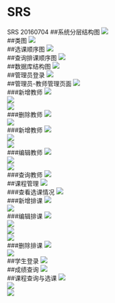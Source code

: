 # SRS
SRS  20160704
##系统分层结构图
<img src="http://a3.qpic.cn/psb?/V11pPhXt3bcxgE/*BqolJJMjoOWRyX*m509Pnz4yIwmkEDLftTFFUgPFMY!/b/dHABAAAAAAAA&bo=ggFAAwAAAAADB.I!&rf=viewer_4"><br>
##类图
<img src="http://a1.qpic.cn/psb?/V11pPhXt3bcxgE/cVWVKKj9HTI4uA9sZe2URa3k9RU9ma*Ab2NH8*aqWuA!/b/dOQAAAAAAAAA&bo=ugQcAgAAAAADAIU!&rf=viewer_4"><br>
##选课顺序图
<img src="http://a2.qpic.cn/psb?/V11pPhXt3bcxgE/*De9TkTpNk3vp5aM7fU*lLkErs7wkB4m31ShSjWuaMo!/b/dG8BAAAAAAAA&bo=FwQgAgAAAAADABQ!&rf=viewer_4"><br>
##查询排课顺序图
<img src="http://a1.qpic.cn/psb?/V11pPhXt3bcxgE/GgihWuOw5fbuR9wVS9yvsbh*yTkEYC8zUM3RCg3ejNE!/b/dOQAAAAAAAAA&bo=MgQSAgAAAAADAAM!&rf=viewer_4"><br>
##数据库结构图
<img src="http://a2.qpic.cn/psb?/V11pPhXt3bcxgE/5fY1B*y5vZPs4DkbePXTQIsraS9BzPKdr1VU3ZRAxG4!/b/dI0BAAAAAAAA&bo=4QFUAwAAAAADAJI!&rf=viewer_4"><br>
##管理员登录
<img src="http://a1.qpic.cn/psb?/V11pPhXt3bcxgE/e0EAo7*yJ7pIVDXZkVMUCw89oMj1FXAdzxgmO9bJrmk!/b/dH0BAAAAAAAA&bo=DQbxAQAAAAADAN4!&rf=viewer_4"><br>
##管理员-教师管理页面
<img src="http://a1.qpic.cn/psb?/V11pPhXt3bcxgE/ugcHZ1mJPCC.bqtGpSWWqbGrBFq7dWZVFwGfsFKsCqY!/b/dHQBAAAAAAAA&bo=fwdtAgAAAAADADI!&rf=viewer_4"><br>
###新增教师
<img src="http://a1.qpic.cn/psb?/V11pPhXt3bcxgE/LiBZR2gI4DtLcX150UoPy2SnljwrYg1jN1Rg1n2UID4!/b/dH0BAAAAAAAA&bo=mAOAAgAAAAADBzs!&rf=viewer_4"><br>
<img src="http://a1.qpic.cn/psb?/V11pPhXt3bcxgE/nqpIxsmRifMv*i5ulN00f0IMHhQX1q2yN2kLQ.TM2sA!/b/dAsBAAAAAAAA&bo=gAKNAgAAAAADACg!&rf=viewer_4"><br>
<img src="http://a2.qpic.cn/psb?/V11pPhXt3bcxgE/tGhgiuOAq.YbTB1Rywwt7Xnm*O7lbv2jHgrmz6wGMdM!/b/dAwBAAAAAAAA&bo=KQVcAgAAAAADAFc!&rf=viewer_4"><br>
###删除教师
<img src="http://a3.qpic.cn/psb?/V11pPhXt3bcxgE/N0vsCC1ub.wA4DriGCupB*.G1IxOAtze4b6Eyi0at.g!/b/dNoAAAAAAAAA&bo=jASeAQAAAAADBzU!&rf=viewer_4"><br>
<img src="http://a1.qpic.cn/psb?/V11pPhXt3bcxgE/uAOObpug3sV6E1ShXt4U5FLbzXEL96YbXTh9GQBnCnY!/b/dAsBAAAAAAAA&bo=CwYYAgAAAAADADI!&rf=viewer_4"><br>
###新增教师
<img src="http://a1.qpic.cn/psb?/V11pPhXt3bcxgE/LiBZR2gI4DtLcX150UoPy2SnljwrYg1jN1Rg1n2UID4!/b/dH0BAAAAAAAA&bo=mAOAAgAAAAADADw!&rf=viewer_4"><br>
<img src="http://a1.qpic.cn/psb?/V11pPhXt3bcxgE/nqpIxsmRifMv*i5ulN00f0IMHhQX1q2yN2kLQ.TM2sA!/b/dAsBAAAAAAAA&bo=gAKNAgAAAAADACg!&rf=viewer_4"><br>
<img src="http://a2.qpic.cn/psb?/V11pPhXt3bcxgE/tGhgiuOAq.YbTB1Rywwt7Xnm*O7lbv2jHgrmz6wGMdM!/b/dAwBAAAAAAAA&bo=KQVcAgAAAAADAFc!&rf=viewer_4"><br>
###编辑教师
<img src="http://a2.qpic.cn/psb?/V11pPhXt3bcxgE/TtuLQH8UUjMv6LIxiQ9tc8n*SKIin4pLWNsCDiJpqJw!/b/dI0BAAAAAAAA&bo=RgMfAgAAAAADAH0!&rf=viewer_4"><br>
<img src="http://a1.qpic.cn/psb?/V11pPhXt3bcxgE/AuwKaHZ2d4L8fcZCR4npuIgaq5sSvy5Sl9N.Ko.EI4w!/b/dAsBAAAAAAAA&bo=7APxAQAAAAADADo!&rf=viewer_4"><br>
<img src="http://a2.qpic.cn/psb?/V11pPhXt3bcxgE/hvvkRDOsmWwZ0quEc7dto5GGvQy8ipJGc*v5zpxO0y4!/b/dAwBAAAAAAAA&bo=dQXQAQAAAAADAIQ!&rf=viewer_4"><br>
###查询教师
<img src="http://a1.qpic.cn/psb?/V11pPhXt3bcxgE/DWd1d4IJTpX0LE7T04zH.bXmpLYbyPPjuj.vUm2PUZo!/b/dIwBAAAAAAAA&bo=5gXUAQAAAAADABM!&rf=viewer_4"><br>
##课程管理
<img src="http://a2.qpic.cn/psb?/V11pPhXt3bcxgE/bkt1Uw7cl2uhjXv4SUCaDPzkjDovo92rHNP6LfZS1Ug!/b/dOUAAAAAAAAA&bo=UAeAAgAAAAADB*c!&rf=viewer_4"><br>
###查看选课情况
<img src="http://a3.qpic.cn/psb?/V11pPhXt3bcxgE/3bGPfYH7vSShSqLlKpDot16.AQEtdTxZwWxIyjhOVG8!/b/dH8BAAAAAAAA&bo=GAaAAgAAAAADALk!&rf=viewer_4"><br>
###新增排课
<img src="http://a1.qpic.cn/psb?/V11pPhXt3bcxgE/tNC6QcZts5J6cNFbjZpzjwpRIExoQ.0XfkoYexjqLoo!/b/dOQAAAAAAAAA&bo=AwWAAgAAAAADAKE!&rf=viewer_4"><br>
<img src="http://a2.qpic.cn/psb?/V11pPhXt3bcxgE/*SDXzSKI79D984ijsFLQec1hQk2GbCSP52oTgE7JQ5E!/b/dAwBAAAAAAAA&bo=iQaAAgAAAAADBy8!&rf=viewer_4"><br>
###编辑排课
<img src="http://a3.qpic.cn/psb?/V11pPhXt3bcxgE/.*5If8p4kfZNedYcjwF4N.2sAqncg*K3Vlj7Pb0x5qc!/b/dOMAAAAAAAAA&bo=HwOAAgAAAAADB7w!&rf=viewer_4"><br>
<img src="http://a1.qpic.cn/psb?/V11pPhXt3bcxgE/UdN.tF.Maq7x7NmNNQp3*s94W313w*UuZhRL3.oPzWc!/b/dAsBAAAAAAAA&bo=KwN8AgAAAAADAHM!&rf=viewer_4"><br>
<img src="http://a1.qpic.cn/psb?/V11pPhXt3bcxgE/1piKlvbVQTtR82fST6IDX03SX5BVcLK3mBdzfG15xtE!/b/dHEBAAAAAAAA&bo=XwSAAgAAAAADAPw!&rf=viewer_4"><br>
<img src="http://a3.qpic.cn/psb?/V11pPhXt3bcxgE/PCCRCDQMBt*QZOwTTAkElxJu98m.hWC4ZeefWlw5cIs!/b/dOMAAAAAAAAA&bo=ewdtAgAAAAADADY!&rf=viewer_4"><br>
###删除排课
<img src="http://a2.qpic.cn/psb?/V11pPhXt3bcxgE/*SDXzSKI79D984ijsFLQec1hQk2GbCSP52oTgE7JQ5E!/b/dAwBAAAAAAAA&bo=iQaAAgAAAAADACg!&rf=viewer_4"><br>
<img src="http://a3.qpic.cn/psb?/V11pPhXt3bcxgE/YRmtSTuot6DBMCbIdLUO6V6YDj0A9wRh8gPk0hiXeTc!/b/dNoAAAAAAAAA&bo=hgbJAQAAAAADB2o!&rf=viewer_4"><br>
##学生登录
<img src="http://a2.qpic.cn/psb?/V11pPhXt3bcxgE/X2R*ZEnKN3EDyexff3sBx1tlChHruz635ZXw2rONjtg!/b/dHIBAAAAAAAA&bo=VAMQAgAAAAADB2c!&rf=viewer_4"><br>
##成绩查询
<img src="http://a3.qpic.cn/psb?/V11pPhXt3bcxgE/naWcglXOJeaoUctSNFz6.W0HmXREu7fNOLoXarRc7zI!/b/dHABAAAAAAAA&bo=fgcdAgAAAAADAEM!&rf=viewer_4"><br>
##课程查询与选课
<img src="http://a1.qpic.cn/psb?/V11pPhXt3bcxgE/VVBe0cO0UyGIq5qhSNGiR1.3nPZfRu*qEDkWE.RzdrQ!/b/dAsBAAAAAAAA&bo=fwc2AgAAAAADAGk!&rf=viewer_4"><br>
<img src="http://a1.qpic.cn/psb?/V11pPhXt3bcxgE/hxJrGgjjwO39avV10LkOxYHfqebMm5yFCPnWSLXWxvE!/b/dHEBAAAAAAAA&bo=fQdtAgAAAAADBzc!&rf=viewer_4"><br>
<img src="http://a3.qpic.cn/psb?/V11pPhXt3bcxgE/w0eChKU51pn8jFrI1zl44pXzN7Wh99CpkavUIBNH0Zs!/b/dNoAAAAAAAAA&bo=lQNAAQAAAAADB*U!&rf=viewer_4"><br>

